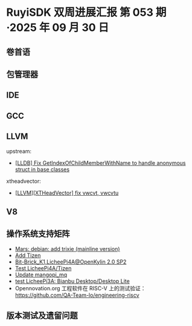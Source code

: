 # RuyiSDK 双周进展汇报  第 053 期·2025 年 09 月 30 日

## 卷首语

## 包管理器

## IDE

## GCC

## LLVM

upstream:
- [[LLDB] Fix GetIndexOfChildMemberWithName to handle anonymous struct in base classes](https://github.com/llvm/llvm-project/pull/158256)

xtheadvector:
- [[LLVM][XTHeadVector] fix vwcvt, vwcvtu](https://github.com/ruyisdk/llvm-project/pull/163)

## V8

## 操作系统支持矩阵

- [Mars: debian: add trixie (mainline version)](https://github.com/ruyisdk/support-matrix/pull/367)
- [Add Tizen](https://github.com/ruyisdk/support-matrix/pull/368)
- [Bit-Brick_K1,LicheePi4A@OpenKylin 2.0 SP2](https://github.com/ruyisdk/support-matrix/pull/369)
- [Test LicheePi4A/Tizen](https://github.com/ruyisdk/support-matrix/pull/370)
- [Update mangopi_mq](https://github.com/ruyisdk/support-matrix/pull/371)
- [test LicheePi3A: Bianbu Desktop/Desktop Lite](https://github.com/ruyisdk/support-matrix/pull/372)
- Opennovation.org 工程软件在 RISC-V 上的测试验证：https://github.com/QA-Team-lo/engineering-riscv

## 版本测试及遗留问题
